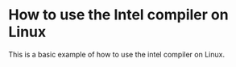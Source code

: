 # How to use the Intel compiler on Linux

This is a basic example of how to use the intel compiler on Linux.
